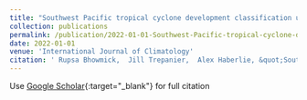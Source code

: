 ```yaml
---
title: "Southwest Pacific tropical cyclone development classification utilizing machine learning and synoptic composites"
collection: publications
permalink: /publication/2022-01-01-Southwest-Pacific-tropical-cyclone-development-classification-utilizing-machine-learning-and-synoptic-composites
date: 2022-01-01
venue: 'International Journal of Climatology'
citation: ' Rupsa Bhowmick,  Jill Trepanier,  Alex Haberlie, &quot;Southwest Pacific tropical cyclone development classification utilizing machine learning and synoptic composites.&quot; International Journal of Climatology, 2022.'
---
```

Use [Google Scholar](https://scholar.google.com/scholar?q=Southwest+Pacific+tropical+cyclone+development+classification+utilizing+machine+learning+and+synoptic+composites){:target="_blank"} for full citation